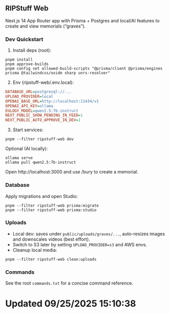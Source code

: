 ## RIPStuff Web

Next.js 14 App Router app with Prisma + Postgres and local/AI features to create and view memorials (“graves”).

### Dev Quickstart

1) Install deps (root):
```pwsh
pnpm install
pnpm approve-builds
pnpm config set allowed-build-scripts "@prisma/client @prisma/engines prisma @tailwindcss/oxide sharp unrs-resolver"
```

2) Env (ripstuff-web/.env.local):
```ini
DATABASE_URL=postgresql://...
UPLOAD_PROVIDER=local
OPENAI_BASE_URL=http://localhost:11434/v1
OPENAI_API_KEY=ollama
EULOGY_MODEL=qwen2.5:7b-instruct
NEXT_PUBLIC_SHOW_PENDING_IN_FEED=1
NEXT_PUBLIC_AUTO_APPROVE_IN_DEV=1
```

3) Start services:
```pwsh
pnpm --filter ripstuff-web dev
```
Optional (AI locally):
```pwsh
ollama serve
ollama pull qwen2.5:7b-instruct
```

Open http://localhost:3000 and use /bury to create a memorial.

### Database

Apply migrations and open Studio:
```pwsh
pnpm --filter ripstuff-web prisma:migrate
pnpm --filter ripstuff-web prisma:studio
```

### Uploads

- Local dev: saves under `public/uploads/graves/...`, auto-resizes images and downscales videos (best effort).
- Switch to S3 later by setting `UPLOAD_PROVIDER=s3` and AWS envs.
- Cleanup local media:
```pwsh
pnpm --filter ripstuff-web clean:uploads
```

### Commands

See the root `commands.txt` for a concise command reference.
# Updated 09/25/2025 15:10:38

